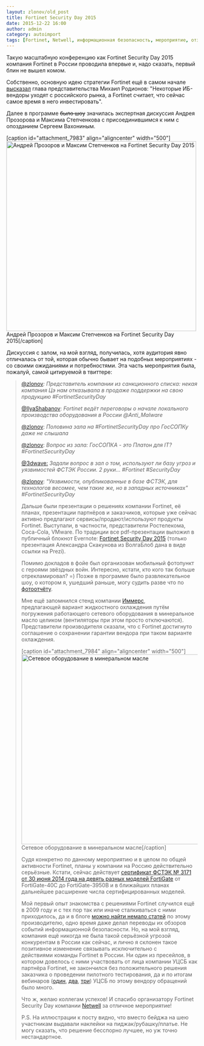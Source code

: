 ```yaml
---
layout: zlonov/old_post
title: Fortinet Security Day 2015
date: 2015-12-22 16:00
author: admin
category: autoimport
tags: [Fortinet, Netwell, информационная безопасность, мероприятие, отзыв]
---
```

Такую масштабную конференцию как Fortinet Security Day 2015 компания Fortinet в России проводила впервые и, надо сказать, первый блин не вышел комом.

Собственно, основную идею стратегии Fortinet ещё в самом начале <a href="https://twitter.com/zlonov/status/674848481085931520" target="_blank">высказал</a> глава представительства Михаил Родионов: "Некоторые ИБ-вендоры уходят с российского рынка, а Fortinet считает, что сейчас самое время в него инвестировать".

Далее в программе <del>было шоу</del> значилась экспертная дискуссия Андрея Прозорова и Максима Степченкова с присоединившимся к ним с опозданием Сергеем Вахониным.

[caption id="attachment_7983" align="aligncenter" width="500"]<a href="/assets/uploads/Андрей-Прозоров-и-Максим-Степченков-на-Fortinet-Security-Day-2015.jpeg" rel="attachment wp-att-7983"><img class=" wp-image-7983" src="/assets/uploads/Андрей-Прозоров-и-Максим-Степченков-на-Fortinet-Security-Day-2015-300x300.jpeg" alt="Андрей Прозоров и Максим Степченков на Fortinet Security Day 2015" width="500" height="500" /></a> Андрей Прозоров и Максим Степченков на Fortinet Security Day 2015[/caption]

Дискуссия с залом, на мой взгляд, получилась, хотя аудитория явно отличалась от той, которая обычно бывает на подобных мероприятиях - со своими ожиданиями и потребностями. Эта часть мероприятия была, пожалуй, самой цитируемой в твиттере:

<blockquote><a href="https://twitter.com/zlonov/status/674851268049915904" target="_blank">@zlonov</a><em>: Представитель компании из санкционного списка: некая компания Цэ нам отказывала в продаже поддержки на свою продукцию #FortinetSecurityDay </em>

<a href="https://twitter.com/IlyaShabanov/status/674850516749459456" target="_blank">@IlyaShabanov</a>: <em>Fortinet ведёт переговоры о начале локального производства оборудования в России @Anti_Malware</em>

<a href="https://twitter.com/zlonov/status/674853438858072064" target="_blank">@zlonov</a>: <em>Половина зала на #FortinetSecurityDay про ГосСОПКу даже не слышала</em>

<a href="https://twitter.com/zlonov/status/674853899665326080" target="_blank">@zlonov</a>: <em>Вопрос из зала: ГосСОПКА - это Платон для IT? #FortinetSecurityDay</em>

<a href="https://twitter.com/3dwave/status/674864728049623040" target="_blank">@3dwave:</a> <em>Задали вопрос в зал о том, используют ли базу угроз и уязвимостей ФСТЭК России. 2 руки... #Fortinet #SecurityDay</em>

<a href="https://twitter.com/zlonov/status/674859394492968960" target="_blank">@zlonov</a>: <em>"Уязвимости, опубликованные в базе ФСТЭК, для технологов весомее, чем такие же, но в западных источниках" #FortinetSecurityDay</em>

Дальше были презентации о решениях компании Fortinet, её планах, презентации партнёров и заказчиков, которые уже сейчас активно предлагают сервисы/продают/используют продукты Fortinet. Выступали, в частности, представители Ростелекома, Coca-Cola, VMware. По традиции все pdf-презентации выложил в публичный блокнот Evernote: <a href="https://www.evernote.com/pub/zlonov/fortinetsecurityday2015" target="_blank">Fortinet Security Day 2015</a> (только презентация Александра Скакунова из ВолгаБлоб дана в виде ссылки на Prezi).

Помимо докладов в фойе был организован мобильный фотопункт с героями звёздных войн. Интересно, кстати, кто кого так больше отрекламировал? =) Позже в программе было развлекательное шоу, о котором я, ушедший раньше, могу судить разве что по <a href="https://drive.google.com/folderview?id=0B_ZAZB7ERy0uZmFXbkptUnBEb0k&amp;usp=sharing" target="_blank">фотоотчёту</a>.

Мне ещё запомнился стенд компании <a href="http://immers.ru/tech/operating/" target="_blank">Иммерс</a>, предлагающей вариант жидкостного охлаждения путём погружения работающего сетевого оборудования в минеральное масло целиком (вентиляторы при этом просто отключаются). Представители производителя сказали, что с Fortinet достигнуто соглашение о сохранении гарантии вендора при таком варианте охлаждения.

[caption id="attachment_7984" align="aligncenter" width="500"]<a href="/assets/uploads/Сетевое-оборудование-в-минеральном-масле.jpeg" rel="attachment wp-att-7984"><img class=" wp-image-7984" src="/assets/uploads/Сетевое-оборудование-в-минеральном-масле-300x300.jpeg" alt="Сетевое оборудование в минеральном масле" width="500" height="500" /></a> Сетевое оборудование в минеральном масле[/caption]

Судя конкретно по данному мероприятию и в целом по общей активности Fortinet, планы у компании на Россию действительно серьёзные. Кстати, сейчас действует <a href="https://zlonov.ru/catalog/fortigate-5-0/" target="_blank">сертификат ФСТЭК № 3171 от 30 июня 2014 года на девять разных моделей FortiGate</a> от FortiGate-40C до FortiGate-3950B и в ближайших планах дальнейшее расширение числа сертифицированных моделей.

Мой первый опыт знакомства с решениями Fortinet случился ещё в 2009 году и с тех пор так или иначе сталкиваться с ними приходилось, да и в блоге <a href="https://zlonov.ru/tag/fortinet/" target="_blank">можно найти немало статей</a> по этому производителю, одно время даже делал переводы их обзоров событий информационной безопасности. Но, на мой взгляд, компания ещё никогда не была такой серьёзной угрозой конкурентам в России как сейчас, и лично я склонен такое позитивное изменение связывать исключительно с действиями команды Fortinet в России. Ни один из пресейлов, в котором довелось с ними участвовать от лица компании УЦСБ как партнёра Fortinet, не закончился без положительного решения заказчика о проведении пилотного тестирования, да и по итогам вебинаров (<a href="http://www.ussc.ru/events/webinar/17" target="_blank">один</a>, <a href="http://www.ussc.ru/events/webinar/27" target="_blank">два</a>, <a href="http://www.ussc.ru/events/webinar/32" target="_blank">три</a>) УЦСБ по этому вендору обращений было много.

Что ж, желаю коллегам успехов! И спасибо организатору Fortinet Security Day компании <a href="http://www.netwell.ru/news/sostoyalas-konferentsiya-fortinet-security-day" target="_blank">Netwell</a> за отличное мероприятие!

P.S. На иллюстрации к посту видно, что вместо бейджа на шею участникам выдавали наклейки на пиджак/рубашку/платье. Не могу сказать, что решение бесспорно лучшее, но уж точно нестандартное.
